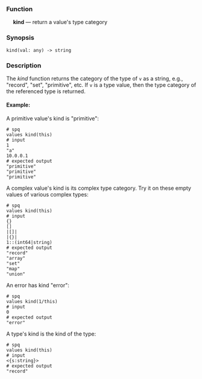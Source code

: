 ### Function

&emsp; **kind** &mdash; return a value's type category

### Synopsis

```
kind(val: any) -> string
```

### Description

The _kind_ function returns the category of the type of `v` as a string,
e.g., "record", "set", "primitive", etc.  If `v` is a type value,
then the type category of the referenced type is returned.

#### Example:

A primitive value's kind is "primitive":
```mdtest-spq
# spq
values kind(this)
# input
1
"a"
10.0.0.1
# expected output
"primitive"
"primitive"
"primitive"
```

A complex value's kind is its complex type category.  Try it on
these empty values of various complex types:
```mdtest-spq
# spq
values kind(this)
# input
{}
[]
|[]|
|{}|
1::(int64|string)
# expected output
"record"
"array"
"set"
"map"
"union"
```

An error has kind "error":
```mdtest-spq
# spq
values kind(1/this)
# input
0
# expected output
"error"
```

A type's kind is the kind of the type:
```mdtest-spq
# spq
values kind(this)
# input
<{s:string}>
# expected output
"record"
```
